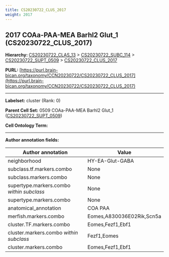 ```yaml
---
title: CS20230722_CLUS_2017
weight: 2017
---
```

## 2017 COAa-PAA-MEA Barhl2 Glut_1 (CS20230722_CLUS_2017)
<b>Hierarchy: </b>
[CS20230722_CLAS_13](../CS20230722_CLAS_13) >
[CS20230722_SUBC_114](../CS20230722_SUBC_114) >
[CS20230722_SUPT_0509](../CS20230722_SUPT_0509) >
[CS20230722_CLUS_2017](../CS20230722_CLUS_2017)

**PURL:** [https://purl.brain-bican.org/taxonomy/CCN20230722/CS20230722_CLUS_2017](https://purl.brain-bican.org/taxonomy/CCN20230722/CS20230722_CLUS_2017)

---


**Labelset:** cluster (Rank: 0)

**Parent Cell Set:** 0509 COAa-PAA-MEA Barhl2 Glut_1 ([CS20230722_SUPT_0509](../CS20230722_SUPT_0509))



**Cell Ontology Term:** 

[MARKER GENES.]: #


---

[TRANSFERRED ANNOTATIONS.]: #


[AUTHOR ANNOTATION FIELDS.]: #


**Author annotation fields:**

| Author annotation | Value |
|-------------------|-------|
|neighborhood|HY-EA-Glut-GABA|
|subclass.tf.markers.combo|None|
|subclass.markers.combo|None|
|supertype.markers.combo _within subclass_|None|
|supertype.markers.combo|None|
|anatomical_annotation|COA PAA|
|merfish.markers.combo|Eomes,A830036E02Rik,Scn5a|
|cluster.TF.markers.combo|Eomes,Fezf1,Ebf1|
|cluster.markers.combo _within subclass_|Fezf1,Eomes|
|cluster.markers.combo|Eomes,Fezf1,Ebf1|
